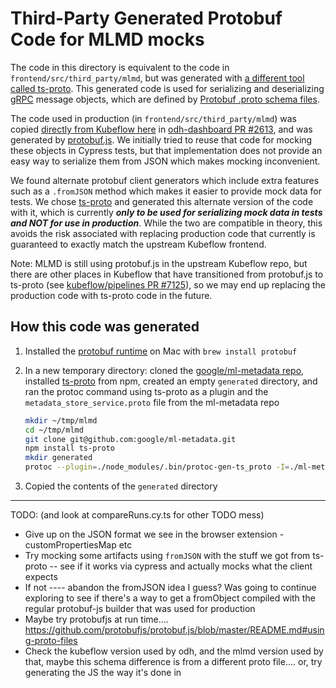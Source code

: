# Third-Party Generated Protobuf Code for MLMD mocks

The code in this directory is equivalent to the code in `frontend/src/third_party/mlmd`, but was generated with [a different tool called ts-proto](https://www.npmjs.com/package/ts-proto). This generated code is used for serializing and deserializing [gRPC](https://grpc.io) message objects, which are defined by [Protobuf .proto schema files](https://protobuf.dev/programming-guides/proto2/).

The code used in production (in `frontend/src/third_party/mlmd`) was copied [directly from Kubeflow here](https://github.com/kubeflow/pipelines/blob/master/frontend/src/third_party/mlmd/index.ts) in [odh-dashboard PR #2613](https://github.com/opendatahub-io/odh-dashboard/pull/2613), and was generated by [protobuf.js](https://github.com/protobufjs/protobuf.js). We initially tried to reuse that code for mocking these objects in Cypress tests, but that implementation does not provide an easy way to serialize them from JSON which makes mocking inconvenient.

We found alternate protobuf client generators which include extra features such as a `.fromJSON` method which makes it easier to provide mock data for tests. We chose [ts-proto](<(https://www.npmjs.com/package/ts-proto)>) and generated this alternate version of the code with it, which is currently **_only to be used for serializing mock data in tests and NOT for use in production_**. While the two are compatible in theory, this avoids the risk associated with replacing production code that currently is guaranteed to exactly match the upstream Kubeflow frontend.

Note: MLMD is still using protobuf.js in the upstream Kubeflow repo, but there are other places in Kubeflow that have transitioned from protobuf.js to ts-proto (see [kubeflow/pipelines PR #7125](https://github.com/kubeflow/pipelines/pull/7125)), so we may end up replacing the production code with ts-proto code in the future.

## How this code was generated

1. Installed the [protobuf runtime](https://github.com/protocolbuffers/protobuf) on Mac with `brew install protobuf`

2. In a new temporary directory: cloned the [google/ml-metadata repo](https://github.com/google/ml-metadata), installed [ts-proto](https://www.npmjs.com/package/ts-proto) from npm, created an empty `generated` directory, and ran the protoc command using ts-proto as a plugin and the `metadata_store_service.proto` file from the ml-metadata repo

   ```sh
   mkdir ~/tmp/mlmd
   cd ~/tmp/mlmd
   git clone git@github.com:google/ml-metadata.git
   npm install ts-proto
   mkdir generated
   protoc --plugin=./node_modules/.bin/protoc-gen-ts_proto -I=./ml-metadata --ts_proto_out=./generated --ts_proto_opt=esModuleInterop=true --ts_proto_opt=env=browser ./ml-metadata/ml_metadata/proto/metadata_store_service.proto
   ```

3. Copied the contents of the `generated` directory

---

TODO: (and look at compareRuns.cy.ts for other TODO mess)

- Give up on the JSON format we see in the browser extension - customPropertiesMap etc
- Try mocking some artifacts using `fromJSON` with the stuff we got from ts-proto
  -- see if it works via cypress and actually mocks what the client expects
- If not ---- abandon the fromJSON idea I guess? Was going to continue exploring to see if there's a way to get a fromObject compiled with the regular protobuf-js builder that was used for production
- Maybe try protobufjs at run time.... https://github.com/protobufjs/protobuf.js/blob/master/README.md#using-proto-files
- Check the kubeflow version used by odh, and the mlmd version used by that, maybe this schema difference is from a different proto file.... or, try generating the JS the way it's done in
